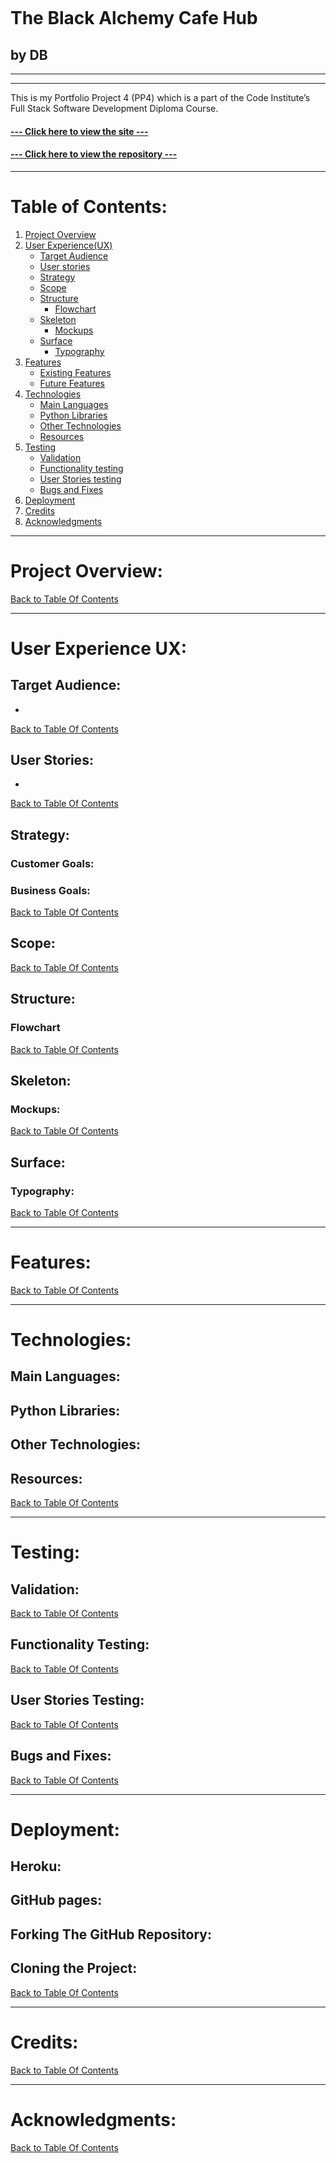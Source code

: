 <p align="center"> <img src="" alt="" /> </p>


# The Black Alchemy Cafe Hub

## by DB

---

---

This is my Portfolio Project 4 (PP4) which is a part of the Code Institute’s Full Stack Software Development Diploma Course. 

#### [--- Click here to view the site ---]()
#### [--- Click here to view the repository ---](https://dominikbbb.github.io/PP4-Black-Alchemy-Hub/)

---

# Table of Contents:

1. [Project Overview](#project-overview)
2. [User Experience(UX)](#user-experience-ux)
    - [Target Audience](#target-audience)
    - [User stories](#user-stories)
    - [Strategy](#strategy)
    - [Scope](#scope)
    - [Structure](#structure)
        - [Flowchart](#flowchart)
    - [Skeleton](#skeleton)
        - [Mockups](#mockups)
    - [Surface](#surface)
        - [Typography](#typography)
3. [Features](#features)
    - [Existing Features](#existing-features)
    - [Future Features](#future-features)
4. [Technologies](#technologies)
    - [Main Languages](#main-languages)
    - [Python Libraries](#python-libraries)
    - [Other Technologies](#other-technologies)
    - [Resources](#Resources)
5. [Testing](#testing)
    - [Validation](#validation)
    - [Functionality testing](#functionality-testing)
    - [User Stories testing](#user-stories-testing)
    - [Bugs and Fixes](#bugs-and-fixes)
6. [Deployment](#deployment)
7. [Credits](#credits)
8. [Acknowledgments](#acknowledgments)


---


# Project Overview:




[Back to Table Of Contents](#table-of-contents)


---


# User Experience UX:

## Target Audience:

- 


[Back to Table Of Contents](#table-of-contents)


## User Stories:

- 

[Back to Table Of Contents](#table-of-contents)


## Strategy:

### Customer Goals:

### Business Goals:


[Back to Table Of Contents](#table-of-contents)


## Scope:



[Back to Table Of Contents](#table-of-contents)


## Structure:

### Flowchart


</details>


[Back to Table Of Contents](#table-of-contents)


## Skeleton:

### Mockups:


[Back to Table Of Contents](#table-of-contents)


## Surface:

### Typography:



[Back to Table Of Contents](#table-of-contents)


---


# Features:


[Back to Table Of Contents](#table-of-contents)


---


# Technologies:

## Main Languages:


## Python Libraries:


## Other Technologies:


## Resources:


  
[Back to Table Of Contents](#table-of-contents)


---


# Testing:

## Validation:



   
[Back to Table Of Contents](#table-of-contents)
   
   
## Functionality Testing:




[Back to Table Of Contents](#table-of-contents)


## User Stories Testing:




[Back to Table Of Contents](#table-of-contents)


## Bugs and Fixes:


[Back to Table Of Contents](#table-of-contents)


---


# Deployment:

## Heroku:


## GitHub pages:


## Forking The GitHub Repository:


## Cloning the Project:

  
[Back to Table Of Contents](#table-of-contents)


---

# Credits:

  
[Back to Table Of Contents](#table-of-contents)


---


# Acknowledgments:


[Back to Table Of Contents](#table-of-contents)